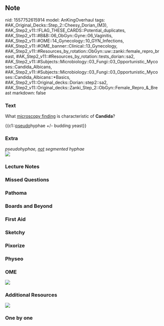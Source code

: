 ## Note
nid: 1557752615914
model: AnKingOverhaul
tags: #AK_Original_Decks::Step_2::Cheesy_Dorian_(M3), #AK_Step2_v11::!FLAG_THESE_CARDS::Potential_duplicates, #AK_Step2_v11::#B&B::06_ObGyn::Gyne::06_Vaginitis, #AK_Step2_v11::#OME::14_Gynecology::10_GYN_Infections, #AK_Step2_v11::#OME_banner::Clinical::13_Gynecology, #AK_Step2_v11::#Resources_by_rotation::ObGyn::uw::zanki::female_repro_breast, #AK_Step2_v11::#Resources_by_rotation::tests_dorian::sa2, #AK_Step2_v11::#Subjects::Microbiology::03_Fungi::03_Opportunistic_Mycoses::Candida_Albicans, #AK_Step2_v11::#Subjects::Microbiology::03_Fungi::03_Opportunistic_Mycoses::Candida_Albicans::*Basics, #AK_Step2_v11::Original_decks::Dorian::step2::sa2, #AK_Step2_v11::Original_decks::Zanki_Step_2::ObGyn::Female_Repro_&_Breast
markdown: false

### Text
What <u>microscopy finding</u> is characteristic of <b>Candida</b>?
<div>
  {{c1::<u>pseudo</u>hyphae +/- budding yeast}}
</div>

### Extra
<div>
  <i>pseudohyphae, <u>not</u> segmented hyphae</i>
</div>
<div>
  <i><img src="paste-13481902342537.jpg"></i>
</div>

### Lecture Notes


### Missed Questions


### Pathoma


### Boards and Beyond


### First Aid


### Sketchy


### Pixorize


### Physeo


### OME
<div class="ome-widget">
  <a href=
  "https://onlinemeded.org/spa/gynecology?ref=anki"><img src=
  "_OME_AnkiFlashcards_Topic_6.png"></a>
</div>

### Additional Resources
<img src="pseudo.png">

### One by one

